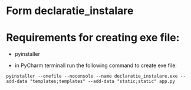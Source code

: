 # Form declaratie_instalare

# Requirements for creating exe file:


- pyinstaller

- in PyCharm terminall run the following command to create exe file:

```
pyinstaller --onefile --noconsole --name declaratie_instalare.exe --add-data "templates;templates" --add-data "static;static" app.py

```
